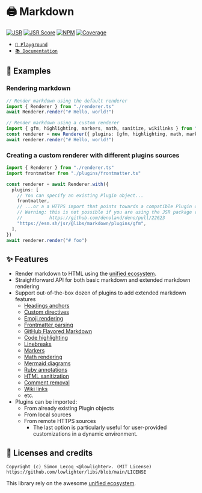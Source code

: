 # 🖨️ Markdown

[![JSR](https://jsr.io/badges/@libs/markdown)](https://jsr.io/@libs/markdown) [![JSR Score](https://jsr.io/badges/@libs/markdown/score)](https://jsr.io/@libs/markdown)
[![NPM](https://img.shields.io/npm/v/@lowlighter%2Fmarkdown?logo=npm&labelColor=cb0000&color=183e4e)](https://www.npmjs.com/package/@lowlighter/markdown) [![Coverage](https://coverage.libs.lecoq.io/markdown/badge.svg)](https://coverage.libs.lecoq.io/markdown)

- [`🦕 Playground`](https://libs.lecoq.io/markdown)
- [`📚 Documentation`](https://jsr.io/@libs/markdown/doc)

## 📑 Examples

### Rendering markdown

```ts
// Render markdown using the default renderer
import { Renderer } from "./renderer.ts"
await Renderer.render("# Hello, world!")

// Render markdown using a custom renderer
import { gfm, highlighting, markers, math, sanitize, wikilinks } from "./plugins/mod.ts"
const renderer = new Renderer({ plugins: [gfm, highlighting, math, markers, wikilinks, sanitize] })
await renderer.render("# Hello, world!")
```

### Creating a custom renderer with different plugins sources

```ts
import { Renderer } from "./renderer.ts"
import frontmatter from "./plugins/frontmatter.ts"

const renderer = await Renderer.with({
  plugins: [
    // You can specify an existing Plugin object...
    frontmatter,
    // ...or a a HTTPS import that points towards a compatible Plugin object!
    // Warning: this is not possible if you are using the JSR package version
    //          https://github.com/denoland/deno/pull/22623
    "https://esm.sh/jsr/@libs/markdown/plugins/gfm",
  ],
})
await renderer.render("# foo")
```

## ✨ Features

- Render markdown to HTML using the [unified ecosystem](https://unifiedjs.com).
- Straightforward API for both basic markdown and extended markdown rendering
- Support out-of-the-box dozen of plugins to add extended markdown features
  - [Headings anchors](https://jsr.io/@libs/markdown/doc/plugins/anchors/~/default)
  - [Custom directives](https://jsr.io/@libs/markdown/doc/plugins/directives/~/default)
  - [Emoji rendering](https://jsr.io/@libs/markdown/doc/plugins/emojis/~/default)
  - [Frontmatter parsing](https://jsr.io/@libs/markdown/doc/plugins/frontmatter/~/default)
  - [GitHub Flavored Markdown](https://jsr.io/@libs/markdown/doc/plugins/gfm/~/default)
  - [Code highlighting](https://jsr.io/@libs/markdown/doc/plugins/highlighting/~/default)
  - [Linebreaks](https://jsr.io/@libs/markdown/doc/plugins/linebreaks/~/default)
  - [Markers](https://jsr.io/@libs/markdown/doc/plugins/markers/~/default)
  - [Math rendering](https://jsr.io/@libs/markdown/doc/plugins/math/~/default)
  - [Mermaid diagrams](https://jsr.io/@libs/markdown/doc/plugins/mermaid/~/default)
  - [Ruby annotations](https://jsr.io/@libs/markdown/doc/plugins/ruby/~/default)
  - [HTML sanitization](https://jsr.io/@libs/markdown/doc/plugins/sanitize/~/default)
  - [Comment removal](https://jsr.io/@libs/markdown/doc/plugins/uncomments/~/default)
  - [Wiki links](https://jsr.io/@libs/markdown/doc/plugins/wikilinks/~/default)
  - etc.
- Plugins can be imported:
  - From already existing Plugin objects
  - From local sources
  - From remote HTTPS sources
    - The last option is particularly useful for user-provided customizations in a dynamic environment.

## 📜 Licenses and credits

```plaintext
Copyright (c) Simon Lecoq <@lowlighter>. (MIT License)
https://github.com/lowlighter/libs/blob/main/LICENSE
```

This library rely on the awesome [unified ecosystem](https://unifiedjs.com).

